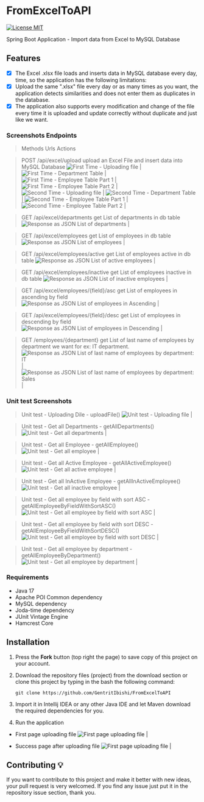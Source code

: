 # FromExcelToAPI
[![License MIT](https://img.shields.io/badge/license-MIT-blue.svg)](https://github.com/GentritIbishi/FromExcelToAPI/blob/master/LICENSE)

Spring Boot Application - Import data from Excel to MySQL Database

## Features
* [x] The Excel .xlsx file loads and inserts data in MySQL database every day, time, so the application has the following limitations:
* [x] Upload the same ".xlsx" file every day or as many times as you want, the application detects similarities and does not enter them as duplicates in the database.
* [x] The application also supports every modification and change of the file every time it is uploaded and update correctly without duplicate and just like we want.

### Screenshots Endpoints

> Methods Urls Actions
 
> POST	/api/excel/upload	upload an Excel File and insert data into MySQL Database
![First Time - Uploading file](screenshots/uploadEndpoint/first_upload_endpoint.png) |
![First Time - Department Table](screenshots/uploadEndpoint/first_department_table.png) |
![First Time - Employee Table Part 1](screenshots/uploadEndpoint/first_employee_table_1.png) |
![First Time - Employee Table Part 2](screenshots/uploadEndpoint/first_employee_table_2.png) |
![Second Time - Uploading file](screenshots/uploadEndpoint/second_upload_endpoint.png) |
![Second Time - Department Table](screenshots/uploadEndpoint/second_department_table.png) |
![Second Time - Employee Table Part 1](screenshots/uploadEndpoint/second_employee_table_1.png) |
![Second Time - Employee Table Part 2](screenshots/uploadEndpoint/second_employee_table_2.png) |

> GET	/api/excel/departments	get List of departments in db table
![Response as JSON List of departments](screenshots/departmentsEndpoint/endpoint.png) |

> GET	/api/excel/employees	get List of employees in db table
![Response as JSON List of employees](screenshots/employeeEndpoint/endpoint.png) |

> GET	/api/excel/employees/active	get List of employees active in db table
![Response as JSON List of active employees](screenshots/employeeActiveEndpoint/endpoint.png) |

> GET	/api/excel/employees/inactive	get List of employees inactive in db table
![Response as JSON List of inactive employees](screenshots/employeeInactiveEndpoint/endpoint.png) |

> GET	/api/excel/employees/{field}/asc get List of employees in ascending by field
![Response as JSON List of employees in Ascending](screenshots/employeeSortByFieldAsc/endpoint.png) |

> GET	/api/excel/employees/{field}/desc get List of employees in descending by field
![Response as JSON List of employees in Descending](screenshots/employeeSortByFieldDesc/endpoint.png) |

> GET	/employees/{department} get List of last name of employees by department we want for ex: IT department.
![Response as JSON List of last name of employees by department: IT](screenshots/employeeSortByDepartment/endpoint%20sort%20it.png) |
![Response as JSON List of last name of employees by department: Sales](screenshots/employeeSortByDepartment/endpoint%20sort%20sales.png) |

### Unit test Screenshots

> Unit test - Uploading Dile - uploadFile()
![Unit test - Uploading file](screenshots/unitTests/unit_test_uploadFile.png) |

> Unit test - Get all Departments - getAllDepartments()
![Unit test - Get all departments](screenshots/unitTests/unit_test_getAllDepartments.png) |

> Unit test - Get all Employee - getAllEmployee()
![Unit test - Get all employee](screenshots/unitTests/unit_test_getAllEmployee.png) |

> Unit test - Get all Active Employee - getAllActiveEmployee()
![Unit test - Get all active employee](screenshots/unitTests/unit_test_getAllActiveEmployee.png) |

> Unit test - Get all InActive Employee - getAllInActiveEmployee()
![Unit test - Get all inactive employee](screenshots/unitTests/unit_test_getAllInActiveEmployee.png) |

> Unit test - Get all employee by field with sort ASC - getAllEmployeeByFieldWithSortASC()
![Unit test - Get all employee by field with sort ASC](screenshots/unitTests/unit_test_getAllEmployeeByFieldWithSortASC.png) |

> Unit test - Get all employee by field with sort DESC - getAllEmployeeByFieldWithSortDESC()
![Unit test - Get all employee by field with sort DESC](screenshots/unitTests/unit_test_getAllEmployeeByFieldWithSortDESC.png) |

> Unit test - Get all employee by department - getAllEmployeeByDepartment()
![Unit test - Get all employee by department](screenshots/unitTests/unit_test_getAllEmployeeByDepartment.png) |

### Requirements
* Java 17
* Apache POI Common dependency
* MySQL dependency
* Joda-time dependency
* JUnit Vintage Engine
* Hamcrest Core

## Installation
1. Press the **Fork** button (top right the page) to save copy of this project on your account.
2. Download the repository files (project) from the download section or clone this project by typing in the bash the following command:

       git clone https://github.com/GentritIbishi/FromExcelToAPI
3. Import it in Intellij IDEA or any other Java IDE and let Maven download the required dependencies for you.
4. Run the application 

* First page uploading file
![First page uploading file](screenshots/runningApplication/firstPage.png) |

* Success page after uploading file
![First page uploading file](screenshots/runningApplication/SuccessPage.png) |

## Contributing 💡
If you want to contribute to this project and make it better with new ideas, your pull request is very welcomed.
If you find any issue just put it in the repository issue section, thank you.

